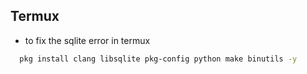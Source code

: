 ## Termux
- to fix the sqlite error in termux
```bash
  pkg install clang libsqlite pkg-config python make binutils -y
```